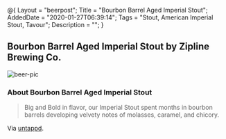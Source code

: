 @{
 Layout = "beerpost";
 Title = "Bourbon Barrel Aged Imperial Stout";
 AddedDate = "2020-01-27T06:39:14";
 Tags = "Stout, American Imperial Stout, Tavour";
 Description = "";
 }
 

## Bourbon Barrel Aged Imperial Stout by Zipline Brewing Co.

![beer-pic]

### About Bourbon Barrel Aged Imperial Stout

> Big and Bold in flavor, our Imperial Stout spent months in bourbon barrels developing velvety notes of molasses, caramel, and chicory.

Via [untappd][untappd-url].

[untappd-url]: <https://untappd.com//b/zipline-brewing-co-bourbon-barrel-aged-imperial-stout/2542951>
[beer-pic]: https://jasonpowley.com/assets/img/2020-01-27-bourbon-barrel-aged-imperial-stout.jpeg "Bourbon Barrel Aged Imperial Stout by Zipline Brewing Co."
